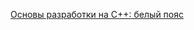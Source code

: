 [Основы разработки на C++: белый пояс](https://www.coursera.org/learn/c-plus-plus-white/home/welcome)